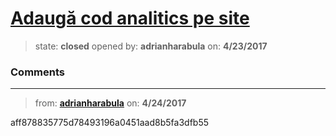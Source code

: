 # [Adaugă cod analitics pe site](https://github.com/adrianharabula/condr/issues/41)

> state: **closed** opened by: **adrianharabula** on: **4/23/2017**



### Comments

---
> from: [**adrianharabula**](https://github.com/adrianharabula/condr/issues/41#issuecomment-296783155) on: **4/24/2017**

aff878835775d78493196a0451aad8b5fa3dfb55
